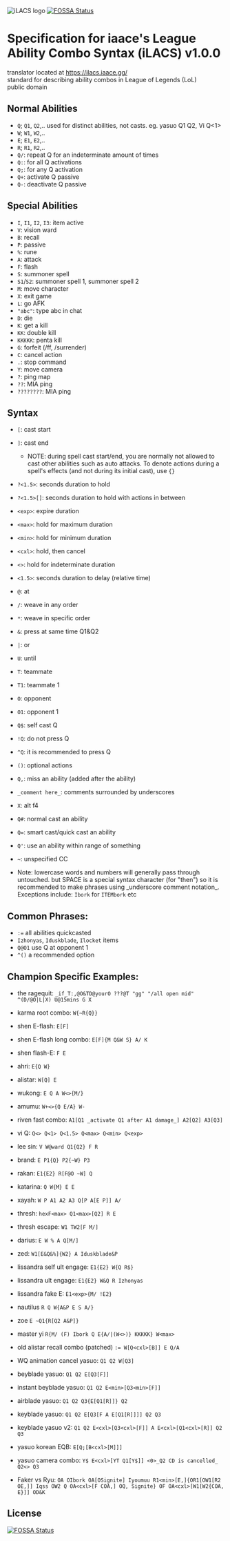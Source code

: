 ![iLACS logo](logo_rectangular.png)
[![FOSSA Status](https://app.fossa.com/api/projects/git%2Bgithub.com%2Fiaace-NA%2FiLACS.svg?type=shield)](https://app.fossa.com/projects/git%2Bgithub.com%2Fiaace-NA%2FiLACS?ref=badge_shield)
# Specification for iaace's League Ability Combo Syntax (iLACS) v1.0.0
translator located at https://ilacs.iaace.gg/<br>
standard for describing ability combos in League of Legends (LoL)<br>
public domain
## Normal Abilities
- `Q`; `Q1`, `Q2`,.. used for distinct abilities, not casts. eg. yasuo Q1 Q2, Vi Q<1>
- `W`; `W1`, `W2`,..
- `E`; `E1`, `E2`,..
- `R`; `R1`, `R2`,..
- `Q/`: repeat Q for an indeterminate amount of times
- `Q:`: for all Q activations
- `Q;`: for any Q activation
- `Q+`: activate Q passive
- `Q-`: deactivate Q passive

## Special Abilities
- `I`, `I1`, `I2`, `I3`: item active
- `V`: vision ward
- `B`: recall
- `P`: passive
- `%`: rune
- `A`: attack
- `F`: flash
- `S`: summoner spell
- `S1`/`S2`: summoner spell 1, summoner spell 2
- `M`: move character
- `X`: exit game
- `L`: go AFK
- `"abc"`: type abc in chat
- `D`: die
- `K`: get a kill
- `KK`: double kill
- `KKKKK`: penta kill
- `G`: forfeit (/ff, /surrender)
- `C`: cancel action
- `.`: stop command
- `Y`: move camera
- `?`: ping map
- `??`: MIA ping
- `????????`: MIA ping


## Syntax
- `[`: cast start
- `]`: cast end
  - NOTE: during spell cast start/end, you are normally not allowed to cast other abilities such as auto attacks. To denote actions during a spell's effects (and not during its initial cast), use `{}`
- `?<1.5>`: seconds duration to hold
- `?<1.5>[]`: seconds duration to hold with actions in between
- `<exp>`: expire duration
- `<max>`: hold for maximum duration
- `<min>`: hold for minimum duration
- `<cxl>`: hold, then cancel
- `<>`: hold for indeterminate duration
- `<1.5>`: seconds duration to delay (relative time)
- `@`: at
- `/`: weave in any order
- `*`: weave in specific order
- `&`: press at same time Q1&Q2
- `|`: or
- `U`: until
- `T`: teammate
- `T1`: teammate 1
- `O`: opponent
- `O1`: opponent 1
- `Q$`: self cast Q
- `!Q`: do not press Q
- `^Q`: it is recommended to press Q
- `()`: optional actions
- `Q,`: miss an ability (added after the ability)
- `_comment here_`: comments surrounded by underscores
- `X`: alt f4
- `Q#`: normal cast an ability
- `Q=`: smart cast/quick cast an ability
- `Q'`: use an ability within range of something

- `~`: unspecified CC

- Note: lowercase words and numbers will generally pass through untouched. but SPACE is a special syntax character (for "then") so it is recommended to make phrases using \_underscore comment notation\_. Exceptions include: `Ibork` for `ITEMbork` etc

## Common Phrases:
- `:=` all abilities quickcasted
- `Izhonyas`, `Iduskblade`, `Ilocket` items
- `Q@O1` use Q at opponent 1
- `^()` a recommended option

## Champion Specific Examples:
- the ragequit: `_if_T:,@O&TD@yourO ???@T "gg" "/all open mid" ^(D/@O|L|X) U@15mins G X`
- karma root combo: `W{~R{Q}}`
- shen E-flash: `E[F]`
- shen E-flash long combo: `E[F]{M Q&W S} A/ K`
- shen flash-E: `F E`
- ahri: `E{Q W}`
- alistar: `W[Q] E`
- wukong: `E Q A W<>{M/}`
- amumu: `W+<>{Q E/A} W-`
- riven fast combo: `A1[Q1 _activate Q1 after A1 damage_] A2[Q2] A3[Q3]`
- vi Q: `Q<> Q<1> Q<1.5> Q<max> Q<min> Q<exp>`
- lee sin: `V W@ward Q1{Q2} F R`
- brand: `E P1{Q} P2{~W} P3`
- rakan: `E1{E2} R[F@O ~W] Q`
- katarina: `Q W{M} E E`
- xayah: `W P A1 A2 A3 Q[P A[E P]] A/`
- thresh: `hexF<max> Q1<max>[Q2] R E`
- thresh escape: `W1 TW2[F M/]`
- darius: `E W % A Q[M/]`
- zed: `W1[E&Q&%]{W2} A Iduskblade&P`
- lissandra self ult engage: `E1{E2} W{Q R$}`
- lissandra ult engage: `E1{E2} W&Q R Izhonyas`
- lissandra fake E: `E1<exp>{M/ !E2}`
- nautilus `R Q W{A&P E S A/}`
- zoe `E ~Q1{R[Q2 A&P]}`
- master yi `R{M/ (F) Ibork Q E{A/|(W<>)} KKKKK} W<max>`
- old alistar recall combo (patched) `:= W[Q<cxl>[B]] E Q/A`

- WQ animation cancel yasuo: `Q1 Q2 W[Q3]`
- beyblade yasuo: `Q1 Q2 E[Q3[F]]`
- instant beyblade yasuo: `Q1 Q2 E<min>[Q3<min>[F]]`
- airblade yasuo: `Q1 Q2 Q3{E[Q1[R]]} Q2`
- keyblade yasuo: `Q1 Q2 E[Q3[F A E[Q1[R]]]] Q2 Q3`
- keyblade yasuo v2: `Q1 Q2 E<cxl>[Q3<cxl>[F]] A E<cxl>[Q1<cxl>[R]] Q2 Q3`
- yasuo korean EQB: `E[Q;[B<cxl>[M]]]`
- yasuo camera combo: `Y$ E<cxl>[YT Q1[Y$]] <0>_Q2 CD is cancelled_ Q2<> Q3`

- Faker vs Ryu: `OA OIbork OA[OSignite] Iyoumuu R1<min>[E,]{OR1[OW1[R2 OE,]] Iqss OW2 Q OA<cxl>[F COA,] OQ, Signite} OF OA<cxl>[W1[W2{COA, E}]] OD&K`


## License
[![FOSSA Status](https://app.fossa.com/api/projects/git%2Bgithub.com%2Fiaace-NA%2FiLACS.svg?type=large)](https://app.fossa.com/projects/git%2Bgithub.com%2Fiaace-NA%2FiLACS?ref=badge_large)